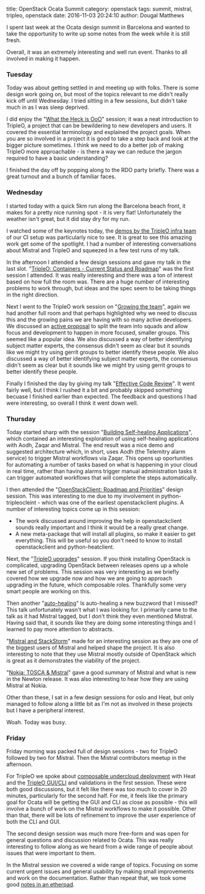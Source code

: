 title: OpenStack Ocata Summit
category: openstack
tags: summit, mistral, tripleo, openstack
date: 2016-11-03 20:24:10 
author: Dougal Matthews

I spent last week at the Ocata design summit in Barcelona and wanted to take
the opportunity to write up some notes from the week while it is still fresh.

Overall, it was an extremely interesting and well run event. Thanks to all 
involved in making it happen.


### Tuesday

Today was about getting settled in and meeting up with folks. There is some
design work going on, but most of the topics relevant to me didn't really kick
off until Wednesday. I tried sitting in a few sessions, but didn't take much 
in as I was sleep deprived.

I did enjoy the "[What the Heck is OoO][wth-ooo]" session; it was a neat
introduction to TripleO, a project that can be bewildering to new developers
and users. It covered the essential terminology and explained the project
goals. When you are so involved in a project it is good to take a step back and
look at the bigger picture sometimes. I think we need to do a better job of
making TripleO more approachable - is there a way we can reduce the jargon
required to have a basic understanding?

I finished the  day off by popping along to the RDO party briefly. There was a 
great turnout and a bunch of familiar faces.

[wth-ooo]: https://www.openstack.org/summit/barcelona-2016/summit-schedule/events/15994/what-the-heck-is-ooo-owls-all-the-way-down


### Wednesday

I started today with a quick 5km run along the Barcelona beach front, it makes
for a pretty nice running spot - it is very flat! Unfortunately the weather
isn't great, but it did stay dry for my run.

I watched some of the keynotes today, the [demos by the TripleO infra
team][ci-demo] of our CI setup was particularly nice to see. It is great to see
this amazing work get some of the spotlight. I had a number of interesting
conversations about Mistral and TripleO and squeezed in a few test runs of my
talk.

In the afternoon I attended a few design sessions and gave my talk in the last
slot. "[TripleO: Containers - Current Status and Roadmap][tripleo-containers]"
was the first session I attended. It was really interesting and there was a ton
of interest based on how full the room was. There are a huge number of
interesting problems to work through, but ideas and the spec seem to be taking
things in the right direction.  

Next I went to the TripleO work session on "[Growing the team][tripleo-grow]",
again we had another full room and that perhaps highlighted why we need to
discuss this and the growing pains we are having with so many active
developers. We discussed an [active proposal][squad-review] to split the team 
into squads and allow focus and development to happen in more focused, smaller
groups. This seemed like a popular idea. We also discussed a way of better
identifying subject matter experts, the consensus didn't seem as clear but it
sounds like we might try using gerrit groups to better identify these people.
We also discussed a way of better identifying subject matter experts, the
consensus didn't seem as clear but it sounds like we might try using gerrit
groups to better identify these people. 

Finally I finished the day by giving my talk "[Effective Code Review][ecr]". It
went fairly well, but I think I rushed it a bit and probably skipped something
becuase I finished earlier than expected. The feedback and questions I had were
interesting, so overall I think it went down well.

[ci-demo]: https://www.openstack.org/summit/barcelona-2016/summit-schedule/events/17361/demoing-the-worlds-largest-multi-cloud-ci-application
[tripleo-containers]: https://etherpad.openstack.org/p/ocata-tripleo-containers
[tripleo-grow]: https://etherpad.openstack.org/p/ocata-tripleo-team-growing
[squad-review]: https://review.openstack.org/#/c/385201/
[ecr]: https://www.openstack.org/summit/barcelona-2016/summit-schedule/events/15113/effective-code-review

### Thursday

Today started sharp with the session "[Building Self-healing Applications][bsha]",
which contained an interesting exploration of using self-healing applications
with Aodh, Zaqar and Mistral. The end result was a nice demo and suggested
architecture which, in short, uses Aodh (the Telemitry alarm service) to
trigger Mistral workflows via Zaqar. This opens up oportunities for automating
a number of tasks based on what is happening in your cloud in real time, rather
than having alarms trigger manual administration tasks it can trigger
automated workflows that will complete the steps automatically.

I then attended the "[OpenStackClient: Roadmap and Priorities][osc]" design
session. This was interesting to me due to my involvement in
python-tripleocleint - which was one of the earliest openstackclient plugins. 
A number of interesting topics come up in this session:

- The work discussed around improving the help in openstackclient sounds really
  important and I think it would be a really great change.
- A new meta-package that will install all plugins, so make it easier to get 
  everything. This will be useful so you don't need to know to install 
  openstackclient and python-heatclient.

Next, the "[TripleO upgrades][ooo-u]" session. If you think installing
OpenStack is complicated, upgrading OpenStack between releases opens up a whole
new set of problems. This session was very interesting as we briefly covered
how we upgrade now and how we are going to approach upgrading in the future,
which composable roles. Thankfully some very smart people are working on this.

Then another "[auto-healing][ah]" Is auto-healing a new buzzword that I missed?
This talk unfortunately wasn't what I was looking for. I primarily came to the
talk as it had Mistral tagged, but I don't think they even mentioned Mistral.
Having said that, it sounds like they are doing some interesting things and I
learned to pay more attention to abstracts.

"[Mistral and StackStorm][mas]" made for an interesting session as they are one of 
the biggest users of Mistral and helped shape the project. It is also
interesting to note that they use Mistral mostly outside of OpenStack which is
great as it demonstrates the viability of the project.

"[Nokia: TOSCA & Mistral][ntm]" gave a good summary of Mistral and what is new in
the Newton release. It was also interesting to hear how they are using Mistral
at Nokia.

Other than these, I sat in a few design sessions for oslo and Heat, but only
managed to follow along a little bit as I'm not as involved in these projects
but I have a peripheral interest.

Woah. Today was busy.

[bsha]: https://www.openstack.org/summit/barcelona-2016/summit-schedule/events/15052/building-self-healing-applications-with-aodh-zaqar-and-mistral
[osc]: https://www.openstack.org/summit/barcelona-2016/summit-schedule/events/17009/openstackclient-roadmap-and-priorities
[ooo-u]: https://etherpad.openstack.org/p/ocata-tripleo-upgrades
[ah]: https://www.openstack.org/summit/barcelona-2016/summit-schedule/events/15037/on-building-an-auto-healing-resource-cluster-using-senlin
[mas]: https://www.openstack.org/summit/barcelona-2016/summit-schedule/events/16999/mistral-mistral-and-stackstorm
[ntm]: https://www.openstack.org/summit/barcelona-2016/summit-schedule/events/17290/nokia-tosca-and-mistral-orchestrating-end-to-end-telco-grade-nfv



### Friday

Friday morning was packed full of design sessions - two for TripleO followed by
two for Mistral. Then the Mistral contributors meetup in the afternoon.

For TripleO we spoke about [composable undercloud deployment][cud] with Heat
and the [TripleO GUI/CLI][ooo-gui] and validations in the first session. These
were both good discussions, but it felt like there was too much to cover in 20
minutes, particularly for the second half. For me, it feels like the primary
goal for Ocata will be getting the GUI and CLI as close as possible - this will
involve a bunch of work on the Mistral workflows to make it possible. Other
than that, there will be lots of refinement to improve the user experience of
both the CLI and GUI.

The second design session was much more free-form and was open for general
questions and discussion related to Ocata.  This was really interesting to
follow along as we heard from a wide range of people about issues that were
important to them.

In the Mistral session we covered a wide range of topics. Focusing on some
current urgent issues and general usability by making small improvements and
work on the documentation. Rather than repeat that, we took some good [notes in
an etherpad][mistral-design].

[cud]: https://etherpad.openstack.org/p/tripleo-composable-undercloud 
[ooo-gui]: https://etherpad.openstack.org/p/gui-ocata
[mistral-design]: https://etherpad.openstack.org/p/mistral-barcelona-summit-topics-2016

